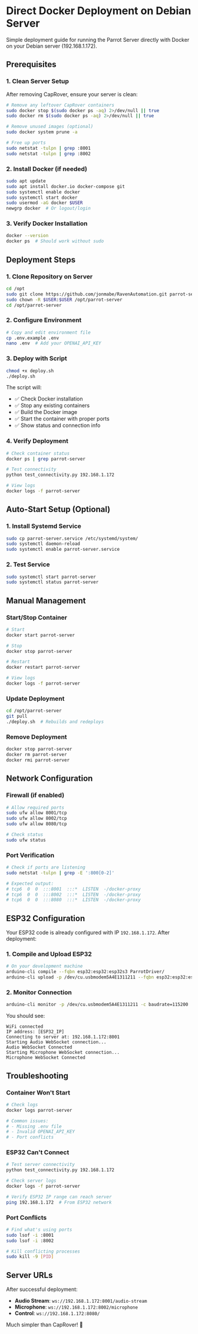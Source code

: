 # Direct Docker Deployment on Debian Server

Simple deployment guide for running the Parrot Server directly with Docker on your Debian server (192.168.1.172).

## Prerequisites

### 1. Clean Server Setup
After removing CapRover, ensure your server is clean:
```bash
# Remove any leftover CapRover containers
sudo docker stop $(sudo docker ps -aq) 2>/dev/null || true
sudo docker rm $(sudo docker ps -aq) 2>/dev/null || true

# Remove unused images (optional)
sudo docker system prune -a

# Free up ports
sudo netstat -tulpn | grep :8001
sudo netstat -tulpn | grep :8002
```

### 2. Install Docker (if needed)
```bash
sudo apt update
sudo apt install docker.io docker-compose git
sudo systemctl enable docker
sudo systemctl start docker
sudo usermod -aG docker $USER
newgrp docker  # Or logout/login
```

### 3. Verify Docker Installation
```bash
docker --version
docker ps  # Should work without sudo
```

## Deployment Steps

### 1. Clone Repository on Server
```bash
cd /opt
sudo git clone https://github.com/jonmabe/RavenAutomation.git parrot-server
sudo chown -R $USER:$USER /opt/parrot-server
cd /opt/parrot-server
```

### 2. Configure Environment
```bash
# Copy and edit environment file
cp .env.example .env
nano .env  # Add your OPENAI_API_KEY
```

### 3. Deploy with Script
```bash
chmod +x deploy.sh
./deploy.sh
```

The script will:
- ✅ Check Docker installation
- ✅ Stop any existing containers
- ✅ Build the Docker image
- ✅ Start the container with proper ports
- ✅ Show status and connection info

### 4. Verify Deployment
```bash
# Check container status
docker ps | grep parrot-server

# Test connectivity
python test_connectivity.py 192.168.1.172

# View logs
docker logs -f parrot-server
```

## Auto-Start Setup (Optional)

### 1. Install Systemd Service
```bash
sudo cp parrot-server.service /etc/systemd/system/
sudo systemctl daemon-reload
sudo systemctl enable parrot-server.service
```

### 2. Test Service
```bash
sudo systemctl start parrot-server
sudo systemctl status parrot-server
```

## Manual Management

### Start/Stop Container
```bash
# Start
docker start parrot-server

# Stop  
docker stop parrot-server

# Restart
docker restart parrot-server

# View logs
docker logs -f parrot-server
```

### Update Deployment
```bash
cd /opt/parrot-server
git pull
./deploy.sh  # Rebuilds and redeploys
```

### Remove Deployment
```bash
docker stop parrot-server
docker rm parrot-server
docker rmi parrot-server
```

## Network Configuration

### Firewall (if enabled)
```bash
# Allow required ports
sudo ufw allow 8001/tcp
sudo ufw allow 8002/tcp
sudo ufw allow 8080/tcp

# Check status
sudo ufw status
```

### Port Verification
```bash
# Check if ports are listening
sudo netstat -tulpn | grep -E ':800[0-2]'

# Expected output:
# tcp6  0  0  :::8001  :::*  LISTEN  -/docker-proxy
# tcp6  0  0  :::8002  :::*  LISTEN  -/docker-proxy
# tcp6  0  0  :::8080  :::*  LISTEN  -/docker-proxy
```

## ESP32 Configuration

Your ESP32 code is already configured with IP `192.168.1.172`. After deployment:

### 1. Compile and Upload ESP32
```bash
# On your development machine
arduino-cli compile --fqbn esp32:esp32:esp32s3 ParrotDriver/
arduino-cli upload -p /dev/cu.usbmodem5A4E1311211 --fqbn esp32:esp32:esp32s3 ParrotDriver/
```

### 2. Monitor Connection
```bash
arduino-cli monitor -p /dev/cu.usbmodem5A4E1311211 -c baudrate=115200
```

You should see:
```
WiFi connected
IP address: [ESP32_IP]
Connecting to server at: 192.168.1.172:8001
Starting Audio WebSocket connection...
Audio WebSocket Connected
Starting Microphone WebSocket connection...
Microphone WebSocket Connected
```

## Troubleshooting

### Container Won't Start
```bash
# Check logs
docker logs parrot-server

# Common issues:
# - Missing .env file
# - Invalid OPENAI_API_KEY
# - Port conflicts
```

### ESP32 Can't Connect
```bash
# Test server connectivity
python test_connectivity.py 192.168.1.172

# Check server logs
docker logs -f parrot-server

# Verify ESP32 IP range can reach server
ping 192.168.1.172  # From ESP32 network
```

### Port Conflicts
```bash
# Find what's using ports
sudo lsof -i :8001
sudo lsof -i :8002

# Kill conflicting processes
sudo kill -9 [PID]
```

## Server URLs

After successful deployment:
- **Audio Stream**: `ws://192.168.1.172:8001/audio-stream`
- **Microphone**: `ws://192.168.1.172:8002/microphone`  
- **Control**: `ws://192.168.1.172:8080/`

Much simpler than CapRover! 🎉